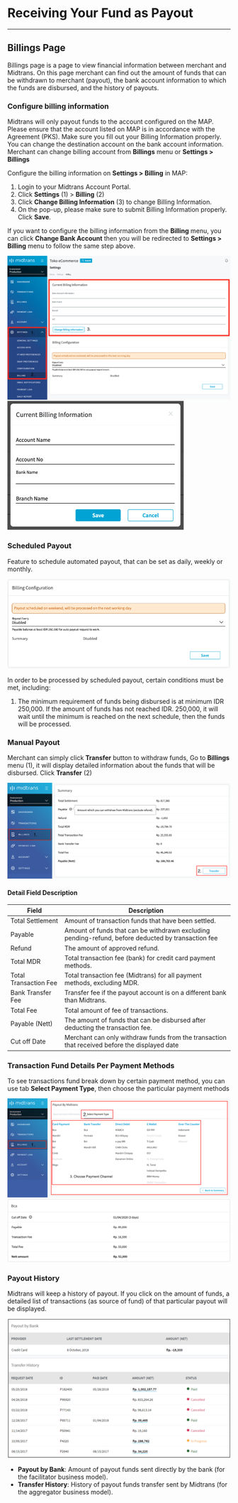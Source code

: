 # Receiving Your Fund as Payout
<hr>

## Billings Page
Billings page is a page to view financial information between merchant and Midtrans. On this page merchant can find out the amount of funds that can be withdrawn to merchant (payout), the bank account information to which the funds are disbursed, and the history of payouts.

### Configure billing information
Midtrans will only payout funds to the account configured on the MAP. Please ensure that the account listed on MAP is in accordance with the Agreement (PKS). Make sure you fill out your Billing Information properly. You can change the destination account on the bank account information. Merchant can change billing account from **Billings** menu or **Settings > Billings**

Configure the billing information on **Settings > Billing** in MAP:
1. Login to your Midtrans Account Portal. 
2. Click **Settings** (1)  > **Billing** (2)
3. Click **Change Billing Information** (3) to change Billing Information.
4. On the pop-up, please make sure to submit Billing Information properly.
Click **Save**.

If you want to configure the billing information from the **Billing** menu, you can click **Change Bank Account** then you will be redirected to **Settings > Billing** menu to follow the same step above.

![Dashboard Usage](./../../asset/image/after-payment-dash-usage-11.png)
![Dashboard Usage](./../../asset/image/after-payment-dash-usage-12.png)

### Scheduled Payout
Feature to schedule automated payout, that can be set as daily, weekly or monthly.

![Dashboard Usage](./../../asset/image/after-payment-dash-usage-13.png)

In order to be processed by scheduled payout, certain conditions must be met, including:
1. The minimum requirement of funds being disbursed is at minimum IDR 250,000. If the amount of funds has not reached IDR. 250,000, it will wait until the minimum is reached on the next schedule, then the funds will be processed.

### Manual Payout
Merchant can simply click **Transfer** button to withdraw funds, Go to **Billings** menu (1), it will display detailed information about the funds that will be disbursed. Click **Transfer** (2)

![Dashboard Usage](./../../asset/image/after-payment-dash-usage-14.png)

#### Detail Field Description

Field | Description
--- | ---
Total Settlement | Amount of transaction funds that have been settled.
Payable | Amount of funds that can be withdrawn excluding pending-refund, before deducted by transaction fee
Refund | The amount of approved refund.
Total MDR | Total transaction fee (bank) for credit card payment methods.
Total Transaction Fee | Total transaction fee (Midtrans) for all payment methods, excluding MDR.
Bank Transfer Fee | Transfer fee if the payout account is on a different bank than Midtrans.
Total Fee | Total amount of fee of transactions.
Payable (Nett) | The amount of funds that can be disbursed after deducting the transaction fee.
Cut off Date | Merchant can only withdraw funds from the transaction that received before the displayed date

### Transaction Fund Details Per Payment Methods
To see transactions fund break down by certain payment method, you can use tab **Select Payment Type**, then choose the particular payment methods

![Dashboard Usage](./../../asset/image/after-payment-dash-usage-15.png)
![Dashboard Usage](./../../asset/image/after-payment-dash-usage-16.png)

### Payout History
Midtrans will keep a history of payout. If you click on the amount of funds, a detailed list of transactions (as source of fund) of that particular payout will be displayed.

![Dashboard Usage](./../../asset/image/after-payment-dash-usage-17.png)

- **Payout by Bank**: Amount of payout funds sent directly by the bank (for the facilitator business model).
- **Transfer History**: History of payout funds transfer sent by Midtrans (for the aggregator business model).